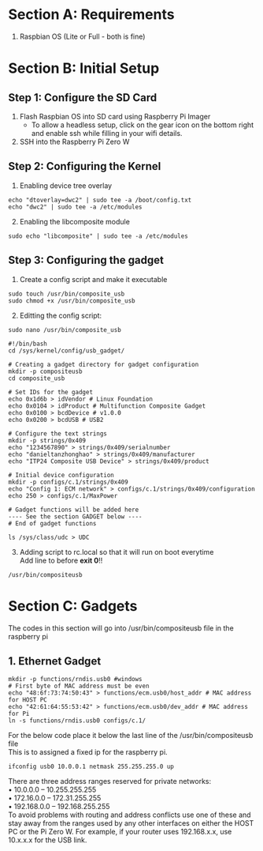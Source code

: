 # Section A: Requirements
1. Raspbian OS (Lite or Full - both is fine)

# Section B: Initial Setup 
## Step 1: Configure the SD Card 
1. Flash Raspbian OS into SD card using Raspberry Pi Imager
   - To allow a headless setup, click on the gear icon on the bottom right and enable ssh while filling in your wifi details.
2. SSH into the Raspberry Pi Zero W

## Step 2: Configuring the Kernel 
1. Enabling device tree overlay
```
echo "dtoverlay=dwc2" | sudo tee -a /boot/config.txt
echo "dwc2" | sudo tee -a /etc/modules
```
2. Enabling the libcomposite module
```
sudo echo "libcomposite" | sudo tee -a /etc/modules
```
## Step 3: Configuring the gadget
1. Create a config script and make it executable
```
sudo touch /usr/bin/composite_usb
sudo chmod +x /usr/bin/composite_usb
```
2. Editting the config script:
```
sudo nano /usr/bin/composite_usb
```
```
#!/bin/bash
cd /sys/kernel/config/usb_gadget/

# Creating a gadget directory for gadget configuration
mkdir -p compositeusb
cd composite_usb

# Set IDs for the gadget
echo 0x1d6b > idVendor # Linux Foundation
echo 0x0104 > idProduct # Multifunction Composite Gadget
echo 0x0100 > bcdDevice # v1.0.0
echo 0x0200 > bcdUSB # USB2

# Configure the text strings
mkdir -p strings/0x409
echo "1234567890" > strings/0x409/serialnumber
echo "danieltanzhonghao" > strings/0x409/manufacturer
echo "ITP24 Composite USB Device" > strings/0x409/product

# Initial device configuration
mkdir -p configs/c.1/strings/0x409
echo "Config 1: ECM network" > configs/c.1/strings/0x409/configuration
echo 250 > configs/c.1/MaxPower

# Gadget functions will be added here
---- See the section GADGET below ----
# End of gadget functions

ls /sys/class/udc > UDC
```
3. Adding script to rc.local so that it will run on boot everytime  
Add line to before **exit 0**!!
```
/usr/bin/compositeusb
```
# Section C: Gadgets
The codes in this section will go into /usr/bin/compositeusb file in the raspberry pi 
## 1. Ethernet Gadget
```
mkdir -p functions/rndis.usb0 #windows
# First byte of MAC address must be even
echo "48:6f:73:74:50:43" > functions/ecm.usb0/host_addr # MAC address for HOST PC
echo "42:61:64:55:53:42" > functions/ecm.usb0/dev_addr # MAC address for Pi
ln -s functions/rndis.usb0 configs/c.1/
```
For the below code place it below the last line of the /usr/bin/compositeusb file  
This is to assigned a fixed ip for the raspberry pi.
```
ifconfig usb0 10.0.0.1 netmask 255.255.255.0 up
```
There are three address ranges reserved for private networks:  
• 10.0.0.0 – 10.255.255.255  
• 172.16.0.0 – 172.31.255.255  
• 192.168.0.0 – 192.168.255.255  
To avoid problems with routing and address conflicts use one of these and stay away from the ranges used by any other interfaces on either the HOST PC or the Pi Zero W. For example, if your router uses 192.168.x.x, use 10.x.x.x for the USB link.  
